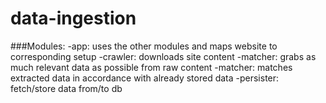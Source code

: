 # data-ingestion

###Modules:
-app: uses the other modules and maps website to corresponding setup
-crawler: downloads site content
-matcher: grabs as much relevant data as possible from raw content
-matcher: matches extracted data in accordance with already stored data
-persister: fetch/store data from/to db
